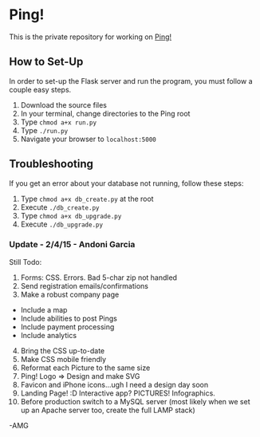 # Ping!
This is the private repository for working on [Ping!](http://andonigarcia.github.io/Ping/static_websites/Website3)

## How to Set-Up
In order to set-up the Flask server and run the program, you must follow a couple easy steps.

1. Download the source files
2. In your terminal, change directories to the Ping root
3. Type `chmod a+x run.py`
4. Type `./run.py`
5. Navigate your browser to `localhost:5000`

## Troubleshooting
If you get an error about your database not running, follow these steps:

1. Type `chmod a+x db_create.py` at the root
2. Execute `./db_create.py`
3. Type `chmod a+x db_upgrade.py`
4. Execute `./db_upgrade.py`

### Update - 2/4/15 - Andoni Garcia
Still Todo:

1. Forms: CSS. Errors. Bad 5-char zip not handled
2. Send registration emails/confirmations
3. Make a robust company page
  * Include a map
  * Include abilities to post Pings
  * Include payment processing
  * Include analytics
4. Bring the CSS up-to-date
5. Make CSS mobile friendly
6. Reformat each Picture to the same size
7. Ping! Logo => Design and make SVG
8. Favicon and iPhone icons...ugh I need a design day soon
9. Landing Page! :D Interactive app? PICTURES! Infographics.
10. Before production switch to a MySQL server (most likely when we set up an Apache server too, create the full LAMP stack)

-AMG
